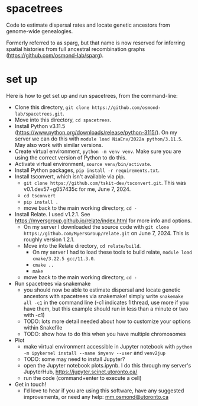 # spacetrees
Code to estimate dispersal rates and locate genetic ancestors from genome-wide genealogies.

Formerly referred to as sparg, but that name is now reserved for inferring spatial histories from full ancestral recombination graphs (https://github.com/osmond-lab/sparg).

# set up

Here is how to get set up and run spacetrees, from the command-line:

- Clone this directory, `git clone https://github.com/osmond-lab/spacetrees.git`.
- Move into this directory, `cd spacetrees`.
- Install Python v3.11.5 (https://www.python.org/downloads/release/python-3115/). On my server we can do this with `module load NiaEnv/2022a python/3.11.5`. May also work with similar versions. 
- Create virtual environment, `python -m venv venv`. Make sure you are using the correct version of Python to do this.
- Activate virtual environment, `source venv/bin/activate`.
- Install Python packages, `pip install -r requirements.txt`.
- Install tsconvert, which isn't available via pip.
	- `git clone https://github.com/tskit-dev/tsconvert.git`. This was v0.1.dev57+g057435c for me, June 7, 2024.
	- `cd tsconvert`
	- `pip install .`
	- move back to the main working directory, `cd -`
- Install Relate. I used v1.2.1. See https://myersgroup.github.io/relate/index.html for more info and options.
	- On my server I downloaded the source code with `git clone https://github.com/MyersGroup/relate.git` on June 7, 2024. This is roughly version 1.2.1.
	- Move into the Relate directory, `cd relate/build`.
        - On my server I had to load these tools to build relate, `module load cmake/3.22.5 gcc/11.3.0`.
    	- `cmake ..`
    	- `make` 
	- move back to the main working directory, `cd -`
- Run spacetrees via snakemake
	- you should now be able to estimate dispersal and locate genetic ancestors with spacetrees via snakemake! simply write `snakemake all -c1` in the command line (-c1 indicates 1 thread, use more if you have them, but this example should run in less than a minute or two with -c1)
	- TODO: lots more detail needed about how to customize your options within Snakefile
	- TODO: show how to do this when you have multiple chromosomes
- Plot
	- make virtual environment accessible in Jupyter notebook with `python -m ipykernel install --name $myenv --user` and `venv2jup`
	- TODO: some may need to install Jupyter?
	- open the Jupyter notebook plots.ipynb. I do this through my server's JupyterHub, https://jupyter.scinet.utoronto.ca/
	- run the code (command+enter to execute a cell)
- Get in touch!
	- I'd love to hear if you are using this software, have any suggested improvements, or need any help: mm.osmond@utoronto.ca
